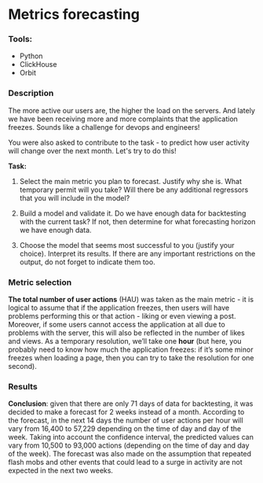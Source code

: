 # Metrics forecasting

### Tools:
- Python
- ClickHouse
- Orbit

### Description 

The more active our users are, the higher the load on the servers. And lately we have been receiving more and more complaints that the application freezes. Sounds like a challenge for devops and engineers!

You were also asked to contribute to the task - to predict how user activity will change over the next month. Let's try to do this!

**Task:**

1) Select the main metric you plan to forecast. Justify why she is. What temporary permit will you take? Will there be any additional regressors that you will include in the model?

2) Build a model and validate it. Do we have enough data for backtesting with the current task? If not, then determine for what forecasting horizon we have enough data.

3) Choose the model that seems most successful to you (justify your choice). Interpret its results. If there are any important restrictions on the output, do not forget to indicate them too.

### Metric selection

**The total number of user actions** (HAU) was taken as the main metric - it is logical to assume that if the application freezes, then users will have problems performing this or that action - liking or even viewing a post. Moreover, if some users cannot access the application at all due to problems with the server, this will also be reflected in the number of likes and views. As a temporary resolution, we’ll take one **hour** (but here, you probably need to know how much the application freezes: if it’s some minor freezes when loading a page, then you can try to take the resolution for one second).

### Results

**Conclusion**: given that there are only 71 days of data for backtesting, it was decided to make a forecast for 2 weeks instead of a month. According to the forecast, in the next 14 days the number of user actions per hour will vary from 16,400 to 57,229 depending on the time of day and day of the week. Taking into account the confidence interval, the predicted values ​​can vary from 10,500 to 93,000 actions (depending on the time of day and day of the week). The forecast was also made on the assumption that repeated flash mobs and other events that could lead to a surge in activity are not expected in the next two weeks.
